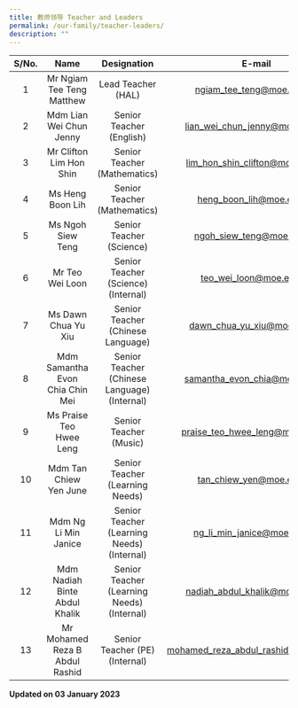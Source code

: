 ```yaml
---
title: 教师领导 Teacher and Leaders
permalink: /our-family/teacher-leaders/
description: ""
---
```

| S/No. |               Name              |                  Designation                 |                E-mail                |
|:-----:|:-------------------------------:|:--------------------------------------------:|:------------------------------------:|
|   1   |    Mr Ngiam Tee Teng Matthew    |              Lead Teacher (HAL)              |       ngiam_tee_teng@moe.edu.sg      |
|   2   |     Mdm Lian Wei Chun Jenny     |           Senior Teacher (English)           |    lian_wei_chun_jenny@moe.edu.sg    |
|   3   |     Mr Clifton Lim Hon Shin     |         Senior Teacher (Mathematics)         |    lim_hon_shin_clifton@moe.edu.sg   |
|   4   |         Ms Heng Boon Lih        |         Senior Teacher (Mathematics)         |       heng_boon_lih@moe.edu.sg       |
|   5   |        Ms Ngoh Siew Teng        |           Senior Teacher (Science)           |       ngoh_siew_teng@moe.edu.sg      |
|   6   |         Mr Teo Wei Loon         |      Senior Teacher (Science) (Internal)     |        teo_wei_loon@moe.edu.sg       |
|   7   |       Ms Dawn Chua Yu Xiu       |       Senior Teacher (Chinese Language)      |      dawn_chua_yu_xiu@moe.edu.sg     |
|   8   | Mdm Samantha Evon Chia Chin Mei | Senior Teacher (Chinese Language) (Internal) |    samantha_evon_chia@moe.edu.sg     |
|   9   |     Ms Praise Teo Hwee Leng     |            Senior Teacher (Music)            |   praise_teo_hwee_leng@moe.edu.sg    |
|   10  |     Mdm Tan Chiew Yen June      |       Senior Teacher (Learning Needs)        |       tan_chiew_yen@moe.edu.sg       |
|   11  |       Mdm Ng Li Min Janice      |  Senior Teacher (Learning Needs) (Internal)  |      ng_li_min_janice@moe.edu.sg     |
|   12  |  Mdm Nadiah Binte Abdul Khalik  |  Senior Teacher (Learning Needs) (Internal)  |    nadiah_abdul_khalik@moe.edu.sg    |
|   13  |  Mr Mohamed Reza B Abdul Rashid |        Senior Teacher (PE) (Internal)        | mohamed_reza_abdul_rashid@moe.edu.sg |

**Updated on 03 January 2023**